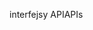 <span data-ttu-id="13d01-101">interfejsy API</span><span class="sxs-lookup"><span data-stu-id="13d01-101">APIs</span></span>